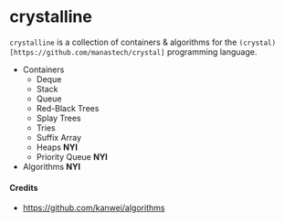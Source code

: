 crystalline
===========

`crystalline` is a collection of containers & algorithms for the `(crystal)[https://github.com/manastech/crystal]` programming language.

- Containers
  - Deque
  - Stack
  - Queue
  - Red-Black Trees
  - Splay Trees
  - Tries
  - Suffix Array
  - Heaps __NYI__
  - Priority Queue __NYI__
- Algorithms __NYI__

#### Credits
- https://github.com/kanwei/algorithms
